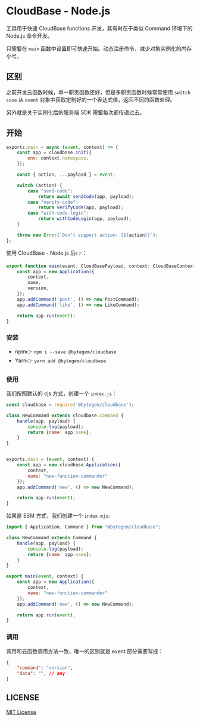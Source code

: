 # CloudBase - Node.js

工具用于快速 CloudBase functions 开发，其有时在于类似 Command 环境下的 Node.js 命令开发。

只需要在 `main` 函数中设置即可快速开始。动态注册命令，减少对象实例化的内存小号。

## 区别

之前开发云函数时候，单一职责函数还好，但是多职责函数时候常常使用 `switch case` 从 `event` 对象中获取定制好的一个表达式值，返回不同的函数处理。

另外就是关于实例化后的服务端 SDK 需要每次都传递过去。

## 开始

```js
exports.main = async (event, context) => {
    const app = cloudbase.init({
        env: context.namespace,
    });

    const { action, ...payload } = event;

    switch (action) {
        case "send-code":
            return await sendCode(app, payload);
        case "verify-code":
            return verifyCode(app, payload);
        case "with-code-login":
            return withCodeLogin(app, payload);
    }

    throw new Error(`Don't support action: [${action}]`);
};
```

使用 CloudBase - Node.js 后👉：

```ts
export function main(event: CloudBasePayload, context: CloudBaseContext) {
    const app = new Application({
        context,
        name,
        version,
    });
    app.addCommand('post', () => new PostCommand);
    app.addCommand('like', () => new LikeCommand);

    return app.run(event);
}
```

### 安装

- npm👉 `npm i --save @bytegem/cloudbase`
- Yarn👉 `yarn add @bytegem/cloudbase`

### 使用

我们按照默认的 cjs 方式，创建一个 `index.js`：

```js
const cloudbase = require('@bytegem/cloudbase');

class NewCommand extends cloudbase.Command {
    handle(app, payload) {
        console.log(payload);
        return {name: app.name};
    }
}


exports.main = (event, context) {
    const app = new cloudbase.Application({
        context,
        name: "new-function-commander"
    });
    app.addCommand('new', () => new NewCommand);

    return app.run(event);
}
```

如果是 ESM 方式，我们创建一个 `index.mjs`:

```js
import { Application, Command } from "@bytegem/cloudbase";

class NewCommand extends Command {
    handle(app, payload) {
        console.log(payload);
        return {name: app.name};
    }
}

export main(event, context) {
    const app = new Application({
        context,
        name: "new-function-commander"
    });
    app.addCommand('new', () => new NewCommand);

    return app.run(event);
}
```

### 调用

调用和云函数调用方法一致，唯一的区别就是 event 部分需要写成：

```json
{
    "command": "version",
    "data": "", // any
}
```

## LICENSE

[MIT License](../../LICENSE)
